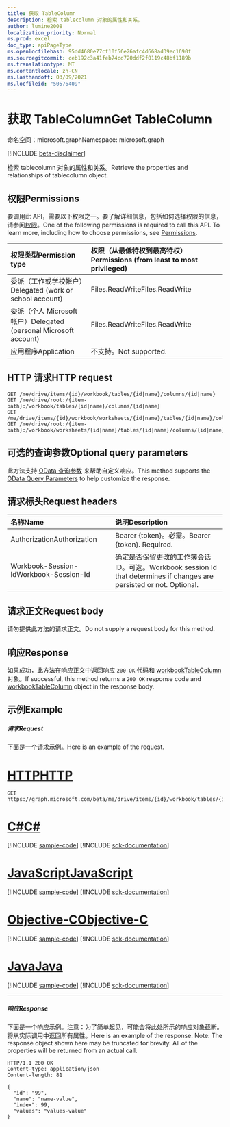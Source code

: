 ```yaml
---
title: 获取 TableColumn
description: 检索 tablecolumn 对象的属性和关系。
author: lumine2008
localization_priority: Normal
ms.prod: excel
doc_type: apiPageType
ms.openlocfilehash: 95dd4680e77cf10f56e26afc4d668ad39ec1690f
ms.sourcegitcommit: ceb192c3a41feb74cd720ddf2f0119c48bf1189b
ms.translationtype: MT
ms.contentlocale: zh-CN
ms.lasthandoff: 03/09/2021
ms.locfileid: "50576409"
---
```

# <a name="get-tablecolumn"></a><span data-ttu-id="95ed9-103">获取 TableColumn</span><span class="sxs-lookup"><span data-stu-id="95ed9-103">Get TableColumn</span></span>

<span data-ttu-id="95ed9-104">命名空间：microsoft.graph</span><span class="sxs-lookup"><span data-stu-id="95ed9-104">Namespace: microsoft.graph</span></span>

[!INCLUDE [beta-disclaimer](../../includes/beta-disclaimer.md)]

<span data-ttu-id="95ed9-105">检索 tablecolumn 对象的属性和关系。</span><span class="sxs-lookup"><span data-stu-id="95ed9-105">Retrieve the properties and relationships of tablecolumn object.</span></span>
## <a name="permissions"></a><span data-ttu-id="95ed9-106">权限</span><span class="sxs-lookup"><span data-stu-id="95ed9-106">Permissions</span></span>
<span data-ttu-id="95ed9-p101">要调用此 API，需要以下权限之一。要了解详细信息，包括如何选择权限的信息，请参阅[权限](/graph/permissions-reference)。</span><span class="sxs-lookup"><span data-stu-id="95ed9-p101">One of the following permissions is required to call this API. To learn more, including how to choose permissions, see [Permissions](/graph/permissions-reference).</span></span>

|<span data-ttu-id="95ed9-109">权限类型</span><span class="sxs-lookup"><span data-stu-id="95ed9-109">Permission type</span></span>      | <span data-ttu-id="95ed9-110">权限（从最低特权到最高特权）</span><span class="sxs-lookup"><span data-stu-id="95ed9-110">Permissions (from least to most privileged)</span></span>              |
|:--------------------|:---------------------------------------------------------|
|<span data-ttu-id="95ed9-111">委派（工作或学校帐户）</span><span class="sxs-lookup"><span data-stu-id="95ed9-111">Delegated (work or school account)</span></span> | <span data-ttu-id="95ed9-112">Files.ReadWrite</span><span class="sxs-lookup"><span data-stu-id="95ed9-112">Files.ReadWrite</span></span>    |
|<span data-ttu-id="95ed9-113">委派（个人 Microsoft 帐户）</span><span class="sxs-lookup"><span data-stu-id="95ed9-113">Delegated (personal Microsoft account)</span></span> | <span data-ttu-id="95ed9-114">Files.ReadWrite</span><span class="sxs-lookup"><span data-stu-id="95ed9-114">Files.ReadWrite</span></span>    |
|<span data-ttu-id="95ed9-115">应用程序</span><span class="sxs-lookup"><span data-stu-id="95ed9-115">Application</span></span> | <span data-ttu-id="95ed9-116">不支持。</span><span class="sxs-lookup"><span data-stu-id="95ed9-116">Not supported.</span></span> |

## <a name="http-request"></a><span data-ttu-id="95ed9-117">HTTP 请求</span><span class="sxs-lookup"><span data-stu-id="95ed9-117">HTTP request</span></span>
<!-- { "blockType": "ignored" } -->
```http
GET /me/drive/items/{id}/workbook/tables/{id|name}/columns/{id|name}
GET /me/drive/root:/{item-path}:/workbook/tables/{id|name}/columns/{id|name}
GET /me/drive/items/{id}/workbook/worksheets/{id|name}/tables/{id|name}/columns/{id|name}
GET /me/drive/root:/{item-path}:/workbook/worksheets/{id|name}/tables/{id|name}/columns/{id|name}
```
## <a name="optional-query-parameters"></a><span data-ttu-id="95ed9-118">可选的查询参数</span><span class="sxs-lookup"><span data-stu-id="95ed9-118">Optional query parameters</span></span>
<span data-ttu-id="95ed9-119">此方法支持 [OData 查询参数](/graph/query-parameters) 来帮助自定义响应。</span><span class="sxs-lookup"><span data-stu-id="95ed9-119">This method supports the [OData Query Parameters](/graph/query-parameters) to help customize the response.</span></span>

## <a name="request-headers"></a><span data-ttu-id="95ed9-120">请求标头</span><span class="sxs-lookup"><span data-stu-id="95ed9-120">Request headers</span></span>
| <span data-ttu-id="95ed9-121">名称</span><span class="sxs-lookup"><span data-stu-id="95ed9-121">Name</span></span>      |<span data-ttu-id="95ed9-122">说明</span><span class="sxs-lookup"><span data-stu-id="95ed9-122">Description</span></span>|
|:----------|:----------|
| <span data-ttu-id="95ed9-123">Authorization</span><span class="sxs-lookup"><span data-stu-id="95ed9-123">Authorization</span></span>  | <span data-ttu-id="95ed9-p102">Bearer {token}。必需。</span><span class="sxs-lookup"><span data-stu-id="95ed9-p102">Bearer {token}. Required.</span></span> |
| <span data-ttu-id="95ed9-126">Workbook-Session-Id</span><span class="sxs-lookup"><span data-stu-id="95ed9-126">Workbook-Session-Id</span></span>  | <span data-ttu-id="95ed9-p103">确定是否保留更改的工作簿会话 ID。可选。</span><span class="sxs-lookup"><span data-stu-id="95ed9-p103">Workbook session Id that determines if changes are persisted or not. Optional.</span></span>|

## <a name="request-body"></a><span data-ttu-id="95ed9-129">请求正文</span><span class="sxs-lookup"><span data-stu-id="95ed9-129">Request body</span></span>
<span data-ttu-id="95ed9-130">请勿提供此方法的请求正文。</span><span class="sxs-lookup"><span data-stu-id="95ed9-130">Do not supply a request body for this method.</span></span>

## <a name="response"></a><span data-ttu-id="95ed9-131">响应</span><span class="sxs-lookup"><span data-stu-id="95ed9-131">Response</span></span>

<span data-ttu-id="95ed9-132">如果成功，此方法在响应正文中返回响应 `200 OK` 代码和 [workbookTableColumn](../resources/workbooktablecolumn.md) 对象。</span><span class="sxs-lookup"><span data-stu-id="95ed9-132">If successful, this method returns a `200 OK` response code and [workbookTableColumn](../resources/workbooktablecolumn.md) object in the response body.</span></span>
## <a name="example"></a><span data-ttu-id="95ed9-133">示例</span><span class="sxs-lookup"><span data-stu-id="95ed9-133">Example</span></span>
##### <a name="request"></a><span data-ttu-id="95ed9-134">请求</span><span class="sxs-lookup"><span data-stu-id="95ed9-134">Request</span></span>
<span data-ttu-id="95ed9-135">下面是一个请求示例。</span><span class="sxs-lookup"><span data-stu-id="95ed9-135">Here is an example of the request.</span></span>

# <a name="http"></a>[<span data-ttu-id="95ed9-136">HTTP</span><span class="sxs-lookup"><span data-stu-id="95ed9-136">HTTP</span></span>](#tab/http)
<!-- {
  "blockType": "request",
  "name": "get_tablecolumn"
}-->
```msgraph-interactive
GET https://graph.microsoft.com/beta/me/drive/items/{id}/workbook/tables/{id|name}/columns/{id|name}
```
# <a name="c"></a>[<span data-ttu-id="95ed9-137">C#</span><span class="sxs-lookup"><span data-stu-id="95ed9-137">C#</span></span>](#tab/csharp)
[!INCLUDE [sample-code](../includes/snippets/csharp/get-tablecolumn-csharp-snippets.md)]
[!INCLUDE [sdk-documentation](../includes/snippets/snippets-sdk-documentation-link.md)]

# <a name="javascript"></a>[<span data-ttu-id="95ed9-138">JavaScript</span><span class="sxs-lookup"><span data-stu-id="95ed9-138">JavaScript</span></span>](#tab/javascript)
[!INCLUDE [sample-code](../includes/snippets/javascript/get-tablecolumn-javascript-snippets.md)]
[!INCLUDE [sdk-documentation](../includes/snippets/snippets-sdk-documentation-link.md)]

# <a name="objective-c"></a>[<span data-ttu-id="95ed9-139">Objective-C</span><span class="sxs-lookup"><span data-stu-id="95ed9-139">Objective-C</span></span>](#tab/objc)
[!INCLUDE [sample-code](../includes/snippets/objc/get-tablecolumn-objc-snippets.md)]
[!INCLUDE [sdk-documentation](../includes/snippets/snippets-sdk-documentation-link.md)]

# <a name="java"></a>[<span data-ttu-id="95ed9-140">Java</span><span class="sxs-lookup"><span data-stu-id="95ed9-140">Java</span></span>](#tab/java)
[!INCLUDE [sample-code](../includes/snippets/java/get-tablecolumn-java-snippets.md)]
[!INCLUDE [sdk-documentation](../includes/snippets/snippets-sdk-documentation-link.md)]

---

##### <a name="response"></a><span data-ttu-id="95ed9-141">响应</span><span class="sxs-lookup"><span data-stu-id="95ed9-141">Response</span></span>
<span data-ttu-id="95ed9-p104">下面是一个响应示例。注意：为了简单起见，可能会将此处所示的响应对象截断。将从实际调用中返回所有属性。</span><span class="sxs-lookup"><span data-stu-id="95ed9-p104">Here is an example of the response. Note: The response object shown here may be truncated for brevity. All of the properties will be returned from an actual call.</span></span>
<!-- {
  "blockType": "response",
  "truncated": true,
  "@odata.type": "microsoft.graph.workbookTableColumn"
} -->
```http
HTTP/1.1 200 OK
Content-type: application/json
Content-length: 81

{
  "id": "99",
  "name": "name-value",
  "index": 99,
  "values": "values-value"
}
```

<!-- uuid: 8fcb5dbc-d5aa-4681-8e31-b001d5168d79
2015-10-25 14:57:30 UTC -->
<!--
{
  "type": "#page.annotation",
  "description": "Get TableColumn",
  "keywords": "",
  "section": "documentation",
  "tocPath": "",
  "suppressions": [
  ]
}
-->
